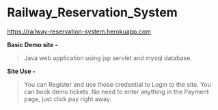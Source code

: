 # Railway_Reservation_System
https://railway-reservation-system.herokuapp.com

**Basic Demo site -**
> Java web application using jsp servlet and mysql database.

**Site Use -**
>You can Register and use those credential to Login to the site.
>You can book demo tickets.
>No need to enter anything in the Payment page, just click pay right away. 
